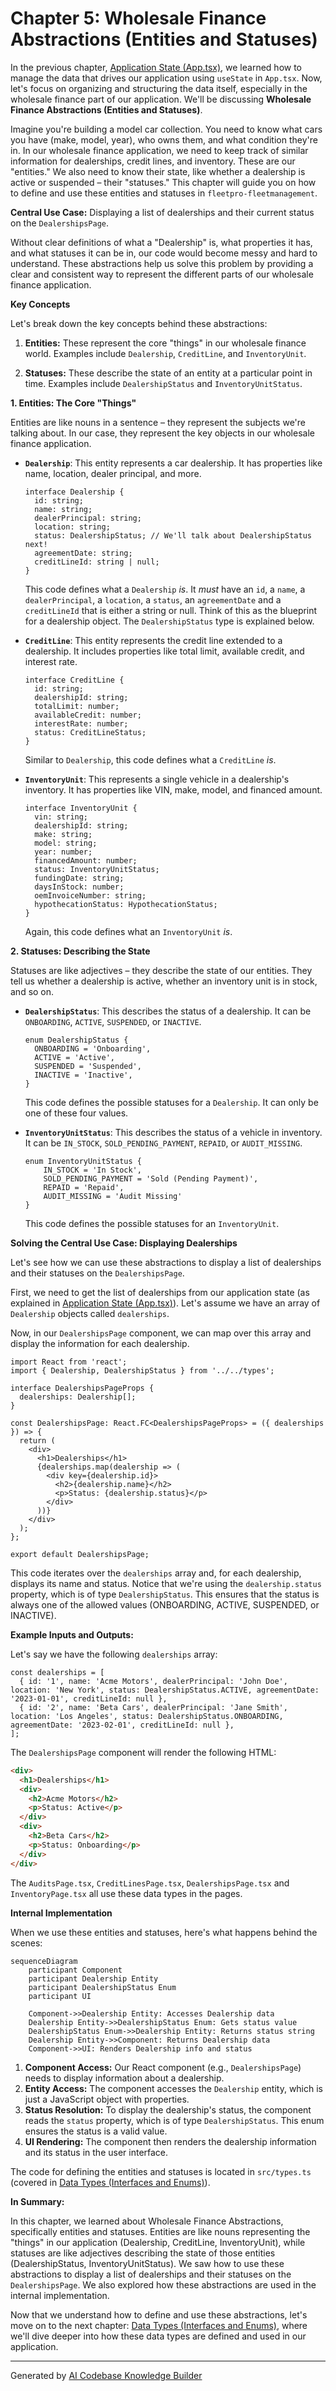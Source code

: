 # Chapter 5: Wholesale Finance Abstractions (Entities and Statuses)

In the previous chapter, [Application State (App.tsx)](04_application_state__app_tsx_.md), we learned how to manage the data that drives our application using `useState` in `App.tsx`. Now, let's focus on organizing and structuring the data itself, especially in the wholesale finance part of our application. We'll be discussing **Wholesale Finance Abstractions (Entities and Statuses)**.

Imagine you're building a model car collection. You need to know what cars you have (make, model, year), who owns them, and what condition they're in. In our wholesale finance application, we need to keep track of similar information for dealerships, credit lines, and inventory. These are our "entities." We also need to know their state, like whether a dealership is active or suspended – their "statuses." This chapter will guide you on how to define and use these entities and statuses in `fleetpro-fleetmanagement`.

**Central Use Case:** Displaying a list of dealerships and their current status on the `DealershipsPage`.

Without clear definitions of what a "Dealership" is, what properties it has, and what statuses it can be in, our code would become messy and hard to understand. These abstractions help us solve this problem by providing a clear and consistent way to represent the different parts of our wholesale finance application.

**Key Concepts**

Let's break down the key concepts behind these abstractions:

1.  **Entities:** These represent the core "things" in our wholesale finance world. Examples include `Dealership`, `CreditLine`, and `InventoryUnit`.

2.  **Statuses:** These describe the state of an entity at a particular point in time. Examples include `DealershipStatus` and `InventoryUnitStatus`.

**1. Entities: The Core "Things"**

Entities are like nouns in a sentence – they represent the subjects we're talking about. In our case, they represent the key objects in our wholesale finance application.

*   **`Dealership`**: This entity represents a car dealership. It has properties like name, location, dealer principal, and more.

    ```tsx
    interface Dealership {
      id: string;
      name: string;
      dealerPrincipal: string;
      location: string;
      status: DealershipStatus; // We'll talk about DealershipStatus next!
      agreementDate: string;
      creditLineId: string | null;
    }
    ```

    This code defines what a `Dealership` *is*. It *must* have an `id`, a `name`, a `dealerPrincipal`, a `location`, a `status`, an `agreementDate` and a `creditLineId` that is either a string or null. Think of this as the blueprint for a dealership object. The `DealershipStatus` type is explained below.

*   **`CreditLine`**: This entity represents the credit line extended to a dealership. It includes properties like total limit, available credit, and interest rate.

    ```tsx
    interface CreditLine {
      id: string;
      dealershipId: string;
      totalLimit: number;
      availableCredit: number;
      interestRate: number;
      status: CreditLineStatus;
    }
    ```

    Similar to `Dealership`, this code defines what a `CreditLine` *is*.

*   **`InventoryUnit`**: This represents a single vehicle in a dealership's inventory. It has properties like VIN, make, model, and financed amount.

    ```tsx
    interface InventoryUnit {
      vin: string;
      dealershipId: string;
      make: string;
      model: string;
      year: number;
      financedAmount: number;
      status: InventoryUnitStatus;
      fundingDate: string;
      daysInStock: number;
      oemInvoiceNumber: string;
      hypothecationStatus: HypothecationStatus;
    }
    ```

    Again, this code defines what an `InventoryUnit` *is*.

**2. Statuses: Describing the State**

Statuses are like adjectives – they describe the state of our entities. They tell us whether a dealership is active, whether an inventory unit is in stock, and so on.

*   **`DealershipStatus`**: This describes the status of a dealership. It can be `ONBOARDING`, `ACTIVE`, `SUSPENDED`, or `INACTIVE`.

    ```tsx
    enum DealershipStatus {
      ONBOARDING = 'Onboarding',
      ACTIVE = 'Active',
      SUSPENDED = 'Suspended',
      INACTIVE = 'Inactive',
    }
    ```

    This code defines the possible statuses for a `Dealership`. It can only be one of these four values.

*   **`InventoryUnitStatus`**: This describes the status of a vehicle in inventory. It can be `IN_STOCK`, `SOLD_PENDING_PAYMENT`, `REPAID`, or `AUDIT_MISSING`.

    ```tsx
    enum InventoryUnitStatus {
        IN_STOCK = 'In Stock',
        SOLD_PENDING_PAYMENT = 'Sold (Pending Payment)',
        REPAID = 'Repaid',
        AUDIT_MISSING = 'Audit Missing'
    }
    ```

     This code defines the possible statuses for an `InventoryUnit`.

**Solving the Central Use Case: Displaying Dealerships**

Let's see how we can use these abstractions to display a list of dealerships and their statuses on the `DealershipsPage`.

First, we need to get the list of dealerships from our application state (as explained in [Application State (App.tsx)](04_application_state__app_tsx_.md)). Let's assume we have an array of `Dealership` objects called `dealerships`.

Now, in our `DealershipsPage` component, we can map over this array and display the information for each dealership.

```tsx
import React from 'react';
import { Dealership, DealershipStatus } from '../../types';

interface DealershipsPageProps {
  dealerships: Dealership[];
}

const DealershipsPage: React.FC<DealershipsPageProps> = ({ dealerships }) => {
  return (
    <div>
      <h1>Dealerships</h1>
      {dealerships.map(dealership => (
        <div key={dealership.id}>
          <h2>{dealership.name}</h2>
          <p>Status: {dealership.status}</p>
        </div>
      ))}
    </div>
  );
};

export default DealershipsPage;
```

This code iterates over the `dealerships` array and, for each dealership, displays its name and status. Notice that we're using the `dealership.status` property, which is of type `DealershipStatus`. This ensures that the status is always one of the allowed values (ONBOARDING, ACTIVE, SUSPENDED, or INACTIVE).

**Example Inputs and Outputs:**

Let's say we have the following `dealerships` array:

```tsx
const dealerships = [
  { id: '1', name: 'Acme Motors', dealerPrincipal: 'John Doe', location: 'New York', status: DealershipStatus.ACTIVE, agreementDate: '2023-01-01', creditLineId: null },
  { id: '2', name: 'Beta Cars', dealerPrincipal: 'Jane Smith', location: 'Los Angeles', status: DealershipStatus.ONBOARDING, agreementDate: '2023-02-01', creditLineId: null },
];
```

The `DealershipsPage` component will render the following HTML:

```html
<div>
  <h1>Dealerships</h1>
  <div>
    <h2>Acme Motors</h2>
    <p>Status: Active</p>
  </div>
  <div>
    <h2>Beta Cars</h2>
    <p>Status: Onboarding</p>
  </div>
</div>
```

The `AuditsPage.tsx`, `CreditLinesPage.tsx`, `DealershipsPage.tsx` and `InventoryPage.tsx` all use these data types in the pages.

**Internal Implementation**

When we use these entities and statuses, here's what happens behind the scenes:

```mermaid
sequenceDiagram
    participant Component
    participant Dealership Entity
    participant DealershipStatus Enum
    participant UI

    Component->>Dealership Entity: Accesses Dealership data
    Dealership Entity->>DealershipStatus Enum: Gets status value
    DealershipStatus Enum->>Dealership Entity: Returns status string
    Dealership Entity->>Component: Returns Dealership data
    Component->>UI: Renders Dealership info and status
```

1.  **Component Access:** Our React component (e.g., `DealershipsPage`) needs to display information about a dealership.
2.  **Entity Access:** The component accesses the `Dealership` entity, which is just a JavaScript object with properties.
3.  **Status Resolution:**  To display the dealership's status, the component reads the `status` property, which is of type `DealershipStatus`. This enum ensures the status is a valid value.
4.  **UI Rendering:**  The component then renders the dealership information and its status in the user interface.

The code for defining the entities and statuses is located in `src/types.ts` (covered in [Data Types (Interfaces and Enums)](06_data_types__interfaces_and_enums_.md)).

**In Summary:**

In this chapter, we learned about Wholesale Finance Abstractions, specifically entities and statuses. Entities are like nouns representing the "things" in our application (Dealership, CreditLine, InventoryUnit), while statuses are like adjectives describing the state of those entities (DealershipStatus, InventoryUnitStatus). We saw how to use these abstractions to display a list of dealerships and their statuses on the `DealershipsPage`.  We also explored how these abstractions are used in the internal implementation.

Now that we understand how to define and use these abstractions, let's move on to the next chapter: [Data Types (Interfaces and Enums)](06_data_types__interfaces_and_enums_.md), where we'll dive deeper into how these data types are defined and used in our application.


---

Generated by [AI Codebase Knowledge Builder](https://github.com/The-Pocket/Tutorial-Codebase-Knowledge)